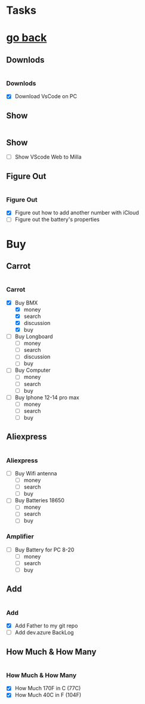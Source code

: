# Tasks

# [go back](../README.md#tasks)

## Downlods
```mermaid
pie
    title "Show" Diagram
    "Done": 100
    "Didn't Done": 0
```
### Downlods
- [x] Download VsCode on PC


## Show
```mermaid
pie
    title "Show" Diagram
    "Done": 0
    "Didn't Done": 100
```
## Show
- [ ] Show VScode Web to Milla 

## Figure Out
```mermaid
pie
    title "Figure Out" Diagram
    "Done": 50
    "Didn't Done": 50
```
### Figure Out
- [x] Figure out how to add another number with iCloud
- [ ] Figure out the battery's properties

# Buy
## Carrot
```mermaid
pie
    title "Carrot" Diagram
    "bought ": 33
    "not purchased ": 66
```
### Carrot
- [x] Buy BMX
   - [x] money
   - [x] search
   - [x] discussion
   - [x] buy
- [ ] Buy Longboard
   - [ ] money
   - [ ] search
   - [ ] discussion
   - [ ] buy
- [ ] Buy Computer
   - [ ] money
   - [ ] search
   - [ ] buy
- [ ] Buy Iphone 12-14 pro max
   - [ ] money
   - [ ] search
   - [ ] buy

## Aliexpress
```mermaid
pie
    title "Aliexpress" Diagram
    "bought ": 0
    "not purchased ": 111
```
### Aliexpress
- [ ] Buy Wifi antenna
   - [ ] money
   - [ ] search
   - [ ] buy 
- [ ] Buy Batteries 18650
   - [ ] money
   - [ ] search 
   - [ ] buy 

### Amplifier
- [ ] Buy Battery for PC 8-20
   - [ ] money
   - [ ] search
   - [ ] buy 

## Add
```mermaid
pie
    title "Add" Diagram
    "Add": 50
    "Didn't Add": 50
```
</style>

### Add
- [x] Add Father to my git repo
- [ ] Add dev.azure BackLog

## How Much & How Many
```mermaid
pie
    title "How Much & How Many" Diagram
    "Done ": 100
    "Didn't done ": 0
```
### How Much & How Many
- [x] How Much 170F in C (77C)
- [x] How Much 40C in F (104F)

<style>
  .mermaid {
    font-size: 0.01px;
    transform: scale(0.8);
    transform-origin: center;
  }